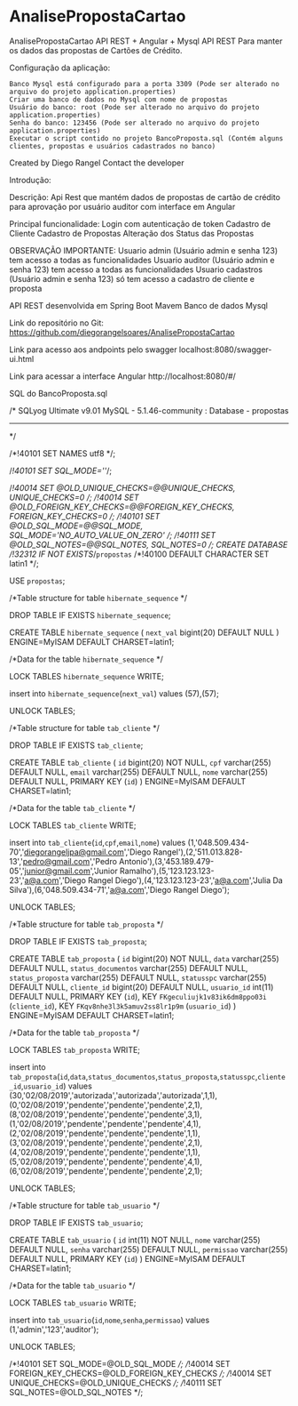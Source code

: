 # AnalisePropostaCartao

AnalisePropostaCartao API REST + Angular + Mysql
API REST Para manter os dados das propostas de Cartões de Crédito.

Configuração da aplicação:

	Banco Mysql está configurado para a porta 3309 (Pode ser alterado no arquivo do projeto application.properties)
	Criar uma banco de dados no Mysql com nome de propostas
	Usuário do banco: root (Pode ser alterado no arquivo do projeto application.properties)
	Senha do banco: 123456 (Pode ser alterado no arquivo do projeto application.properties)
	Executar o script contido no projeto BancoProposta.sql (Contém alguns clientes, propostas e usuários cadastrados no banco)

Created by Diego Rangel
Contact the developer

Introdução:

Descrição: Api Rest que mantém dados de propostas de cartão de crédito para aprovação por usuário auditor com interface em Angular

Principal funcionalidade: 
Login com autenticação de token 
Cadastro de Cliente
Cadastro de Propostas
Alteração dos Status das Propostas

OBSERVAÇÃO IMPORTANTE:
	Usuario admin (Usuário admin e senha 123) tem acesso a todas as funcionalidades
	Usuario auditor (Usuário admin e senha 123) tem acesso a todas as funcionalidades
	Usuario cadastros (Usuário admin e senha 123) só tem acesso a cadastro de cliente e proposta

API REST desenvolvida em Spring Boot
						 Mavem
						 Banco de dados Mysql
						 
Link do repositório no Git: https://github.com/diegorangelsoares/AnalisePropostaCartao


Link para acesso aos andpoints pelo swagger
localhost:8080/swagger-ui.html

Link para acessar a interface Angular
http://localhost:8080/#/


SQL do BancoProposta.sql

/*
SQLyog Ultimate v9.01 
MySQL - 5.1.46-community : Database - propostas
*********************************************************************
*/

/*!40101 SET NAMES utf8 */;

/*!40101 SET SQL_MODE=''*/;

/*!40014 SET @OLD_UNIQUE_CHECKS=@@UNIQUE_CHECKS, UNIQUE_CHECKS=0 */;
/*!40014 SET @OLD_FOREIGN_KEY_CHECKS=@@FOREIGN_KEY_CHECKS, FOREIGN_KEY_CHECKS=0 */;
/*!40101 SET @OLD_SQL_MODE=@@SQL_MODE, SQL_MODE='NO_AUTO_VALUE_ON_ZERO' */;
/*!40111 SET @OLD_SQL_NOTES=@@SQL_NOTES, SQL_NOTES=0 */;
CREATE DATABASE /*!32312 IF NOT EXISTS*/`propostas` /*!40100 DEFAULT CHARACTER SET latin1 */;

USE `propostas`;

/*Table structure for table `hibernate_sequence` */

DROP TABLE IF EXISTS `hibernate_sequence`;

CREATE TABLE `hibernate_sequence` (
  `next_val` bigint(20) DEFAULT NULL
) ENGINE=MyISAM DEFAULT CHARSET=latin1;

/*Data for the table `hibernate_sequence` */

LOCK TABLES `hibernate_sequence` WRITE;

insert  into `hibernate_sequence`(`next_val`) values (57),(57);

UNLOCK TABLES;

/*Table structure for table `tab_cliente` */

DROP TABLE IF EXISTS `tab_cliente`;

CREATE TABLE `tab_cliente` (
  `id` bigint(20) NOT NULL,
  `cpf` varchar(255) DEFAULT NULL,
  `email` varchar(255) DEFAULT NULL,
  `nome` varchar(255) DEFAULT NULL,
  PRIMARY KEY (`id`)
) ENGINE=MyISAM DEFAULT CHARSET=latin1;

/*Data for the table `tab_cliente` */

LOCK TABLES `tab_cliente` WRITE;

insert  into `tab_cliente`(`id`,`cpf`,`email`,`nome`) values (1,'048.509.434-70','diegorangeljpa@gmail.com','Diego Rangel'),(2,'511.013.828-13','pedro@gmail.com','Pedro Antonio'),(3,'453.189.479-05','junior@gmail.com','Junior Ramalho'),(5,'123.123.123-23','a@a.com','Diego Rangel Diego'),(4,'123.123.123-23','a@a.com','Julia Da Silva'),(6,'048.509.434-71','a@a.com','Diego Rangel Diego');

UNLOCK TABLES;

/*Table structure for table `tab_proposta` */

DROP TABLE IF EXISTS `tab_proposta`;

CREATE TABLE `tab_proposta` (
  `id` bigint(20) NOT NULL,
  `data` varchar(255) DEFAULT NULL,
  `status_documentos` varchar(255) DEFAULT NULL,
  `status_proposta` varchar(255) DEFAULT NULL,
  `statusspc` varchar(255) DEFAULT NULL,
  `cliente_id` bigint(20) DEFAULT NULL,
  `usuario_id` int(11) DEFAULT NULL,
  PRIMARY KEY (`id`),
  KEY `FKgeculiujk1v83ik6dm8ppo03i` (`cliente_id`),
  KEY `FKqv8nhe3l3k5amuv2ss8lr1p9m` (`usuario_id`)
) ENGINE=MyISAM DEFAULT CHARSET=latin1;

/*Data for the table `tab_proposta` */

LOCK TABLES `tab_proposta` WRITE;

insert  into `tab_proposta`(`id`,`data`,`status_documentos`,`status_proposta`,`statusspc`,`cliente_id`,`usuario_id`) values (30,'02/08/2019','autorizada','autorizada','autorizada',1,1),(0,'02/08/2019','pendente','pendente','pendente',2,1),(8,'02/08/2019','pendente','pendente','pendente',3,1),(1,'02/08/2019','pendente','pendente','pendente',4,1),(2,'02/08/2019','pendente','pendente','pendente',1,1),(3,'02/08/2019','pendente','pendente','pendente',2,1),(4,'02/08/2019','pendente','pendente','pendente',1,1),(5,'02/08/2019','pendente','pendente','pendente',4,1),(6,'02/08/2019','pendente','pendente','pendente',2,1);

UNLOCK TABLES;

/*Table structure for table `tab_usuario` */

DROP TABLE IF EXISTS `tab_usuario`;

CREATE TABLE `tab_usuario` (
  `id` int(11) NOT NULL,
  `nome` varchar(255) DEFAULT NULL,
  `senha` varchar(255) DEFAULT NULL,
  `permissao` varchar(255) DEFAULT NULL,
  PRIMARY KEY (`id`)
) ENGINE=MyISAM DEFAULT CHARSET=latin1;

/*Data for the table `tab_usuario` */

LOCK TABLES `tab_usuario` WRITE;

insert  into `tab_usuario`(`id`,`nome`,`senha`,`permissao`) values (1,'admin','123','auditor');

UNLOCK TABLES;

/*!40101 SET SQL_MODE=@OLD_SQL_MODE */;
/*!40014 SET FOREIGN_KEY_CHECKS=@OLD_FOREIGN_KEY_CHECKS */;
/*!40014 SET UNIQUE_CHECKS=@OLD_UNIQUE_CHECKS */;
/*!40111 SET SQL_NOTES=@OLD_SQL_NOTES */;
